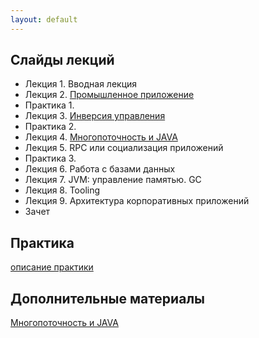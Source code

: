 ```yaml
---
layout: default
---
```


## Слайды лекций
* Лекция 1. Вводная лекция
* Лекция 2. [Промышленное приложение](lecture/lecture02.html)
* Практика 1. 
* Лекция 3. [Инверсия управления](lecture/lecture03.pdf)
* Практика 2.
* Лекция 4. [Многопоточность и JAVA](lecture/lecture04.html)
* Лекция 5. RPC или социализация приложений
* Практика 3.
* Лекция 6. Работа с базами данных
* Лекция 7. JVM: управление памятью. GC
* Лекция 8. Tooling
* Лекция 9. Архитектура корпоративных приложений
* Зачет

## Практика
[описание практики](doc/practice.md)


## Дополнительные материалы
[Многопоточность и JAVA](https://github.com/naumen-student/EnterpriseJavaCourse-a2019/tree/master/doc/JavaConcurrent/)
